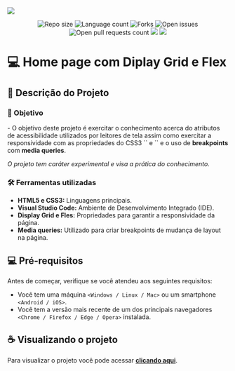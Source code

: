 <img src="/assets/banner-viacep-api.png"/>
<p align="center">
    <img src="https://img.shields.io/github/repo-size/lucasfcomaru/bikecraft_diplay_grid_flex?style=for-the-badge" alt="Repo size" title="Repo size"/>
    <img src="https://img.shields.io/github/languages/count/lucasfcomaru/bikecraft_diplay_grid_flex?style=for-the-badge" alt="Language count" title="Language count"/>
    <img src="https://img.shields.io/github/forks/lucasfcomaru/bikecraft_diplay_grid_flex?style=for-the-badge" alt="Forks" title="Forks"/>
    <img src="https://img.shields.io/bitbucket/issues/lucasfcomaru/bikecraft_diplay_grid_flex?style=for-the-badge" alt="Open issues" title="Open issues"/>
    <img src="https://img.shields.io/bitbucket/pr-raw/lucasfcomaru/bikecraft_diplay_grid_flex?style=for-the-badge" alt="Open pull requests count" title="Open pull requests"/>
    <img src="http://img.shields.io/static/v1?label=STATUS&message=CONCLUIDO&color=GREEN&style=for-the-badge"/>
    <img src="http://img.shields.io/static/v1?label=License&message=MIT&color=green&style=for-the-badge"/>
</p>

# 💻 Home page com Diplay Grid e Flex
## 📢 Descrição do Projeto
### 🎯 Objetivo
<p align="left">
   - O objetivo deste projeto é exercitar o conhecimento acerca do atributos de acessibilidade utilizados por leitores de tela assim como exercitar a responsividade com as propriedades do CSS3 `<display: flex>` e `<display: grid>` e o uso de <strong>breakpoints</strong> com <strong>media queries</strong>.
</p>
<p align="left">
    <i>O projeto tem caráter experimental e visa a prática do conhecimento.</i>
</p>

### 🛠️ Ferramentas utilizadas
<ul>
    <li><b>HTML5 e CSS3:</b> Linguagens principais.</li>
    <li><b>Visual Studio Code:</b> Ambiente de Desenvolvimento Integrado (IDE).</li>
    <li><b>Display Grid e Fles:</b> Propriedades para garantir a responsividade da página.</li>
    <li><b>Media queries:</b> Utilizado para criar breakpoints de mudança de layout na página.</li>

</ul>

## 💻 Pré-requisitos
Antes de começar, verifique se você atendeu aos seguintes requisitos:

- Você tem uma máquina `<Windows / Linux / Mac>` ou um smartphone `<Android / iOS>`.
- Você tem a versão mais recente de um dos principais navegadores `<Chrome / Firefox / Edge / Opera>` instalada.

## ☕ Visualizando o projeto 
<p>
    Para visualizar o projeto você pode acessar <a href="https://lucasfcomaru.github.io/bikecraft_diplay_grid_flex/" target="_blank"><strong>clicando aqui</strong></a>.
</p>